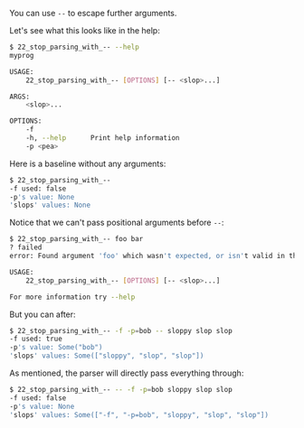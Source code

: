 You can use `--` to escape further arguments.

Let's see what this looks like in the help:
```bash
$ 22_stop_parsing_with_-- --help
myprog 

USAGE:
    22_stop_parsing_with_-- [OPTIONS] [-- <slop>...]

ARGS:
    <slop>...    

OPTIONS:
    -f              
    -h, --help      Print help information
    -p <pea>        
```

Here is a baseline without any arguments:
```bash
$ 22_stop_parsing_with_--
-f used: false
-p's value: None
'slops' values: None
```

Notice that we can't pass positional arguments before `--`:
```bash
$ 22_stop_parsing_with_-- foo bar
? failed
error: Found argument 'foo' which wasn't expected, or isn't valid in this context

USAGE:
    22_stop_parsing_with_-- [OPTIONS] [-- <slop>...]

For more information try --help
```

But you can after:
```bash
$ 22_stop_parsing_with_-- -f -p=bob -- sloppy slop slop
-f used: true
-p's value: Some("bob")
'slops' values: Some(["sloppy", "slop", "slop"])
```

As mentioned, the parser will directly pass everything through:
```bash
$ 22_stop_parsing_with_-- -- -f -p=bob sloppy slop slop
-f used: false
-p's value: None
'slops' values: Some(["-f", "-p=bob", "sloppy", "slop", "slop"])
```
